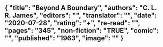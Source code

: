 {
 "title": "Beyond A Boundary",
 "authors": "C. L. R. James",
 "editors": "",
 "translator": "",
 "date": "2020-07-28",
 "rating": "+",
 "re-read": "",
 "pages": "345",
 "non-fiction": "TRUE",
 "comic": "",
 "published": "1963",
 "image": ""
}
---

